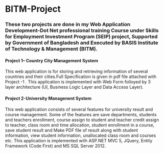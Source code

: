 # BITM-Project

### These two projects are done in my Web Application Development-Dot Net professional training Course under Skills for Employment Investment Program (SEIP) project, Supported by Government of Bangladesh and Executed by BASIS Institute of Technology & Management (BITM).


#### Project 1– Country City Management System

This  web  application  is  for  storing  and  retrieving  information  of  several  countries  and  their  cities.Full Specification is given in pdf file attached with Project -1 . This application is implemented with Web Form folloyed by 3 layer architecture (UI, Business Logic Layer and Data Access Layer).


#### Project 2-University Managenent System

This web application consists of several features for university result and course management. Some of the features are save departments, students and teachers enrollment, course assign to student and teacher credit assign to teacher, class room and time allocation, student enrollment in a course, save student result and Make PDF file of result along with student information, view student information, unallocated class room and courses etc. This application is implemented with ASP.NET MVC 5, JQuery, Entity Framework (Code First) and MS SQL Server 2012.

